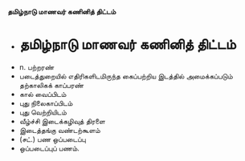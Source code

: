 **தமிழ்நாடு மாணவர் கணினித் திட்டம்**
- # தமிழ்நாடு மாணவர் கணினித் திட்டம்
- n. பற்றரண்
- படைத்துறையில் எதிரிகளிடமிருந்த கைப்பற்றிய இடத்தில் அமைக்கப்படும் தற்காலிகக் காப்பரண்
- கால் வைப்பிடம்
- புது நிலைகாப்பிடம்
- புது வெற்றியிடம்
- வீழ்ச்சி இடைக்கழிவுத் திரளை
- இடைத்தங்கு வண்டற்கூளம்
- (சட்.) பண ஒப்படைப்பு
- ஒப்படைப்புப் பணம்.

